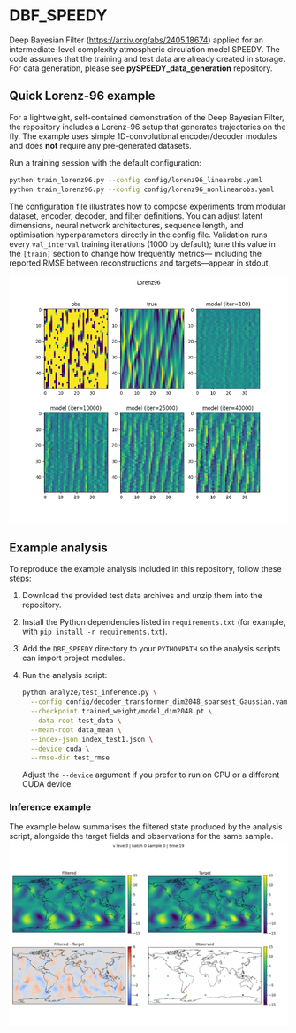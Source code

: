 # DBF_SPEEDY
Deep Bayesian Filter (https://arxiv.org/abs/2405.18674) applied for an intermediate-level complexity atmospheric circulation model SPEEDY. 
The code assumes that the training and test data are already created in storage. For data generation, please see **pySPEEDY_data_generation** repository.

## Quick Lorenz-96 example

For a lightweight, self-contained demonstration of the Deep Bayesian Filter, the repository includes a Lorenz-96 setup that generates trajectories on the fly. The example uses simple 1D-convolutional encoder/decoder modules and does **not** require any pre-generated datasets.

Run a training session with the default configuration:

```bash
python train_lorenz96.py --config config/lorenz96_linearobs.yaml
python train_lorenz96.py --config config/lorenz96_nonlinearobs.yaml
```

The configuration file illustrates how to compose experiments from modular dataset, encoder, decoder, and filter definitions. You can adjust latent dimensions, neural network architectures, sequence length, and optimisation hyperparameters directly in the config file. Validation runs every `val_interval` training iterations (1000 by default); tune this value in the `[train]` section to change how frequently metrics— including the reported RMSE between reconstructions and targets—appear in stdout.

![Inference example](example_Lorenz.png)

## Example analysis

To reproduce the example analysis included in this repository, follow these steps:

1. Download the provided test data archives and unzip them into the repository.
2. Install the Python dependencies listed in `requirements.txt` (for example, with `pip install -r requirements.txt`).
3. Add the `DBF_SPEEDY` directory to your `PYTHONPATH` so the analysis scripts can import project modules.
4. Run the analysis script:

   ```bash
   python analyze/test_inference.py \
     --config config/decoder_transformer_dim2048_sparsest_Gaussian.yaml \
     --checkpoint trained_weight/model_dim2048.pt \
     --data-root test_data \
     --mean-root data_mean \
     --index-json index_test1.json \
     --device cuda \
     --rmse-dir test_rmse
   ```

   Adjust the `--device` argument if you prefer to run on CPU or a different CUDA device.

### Inference example

The example below summarises the filtered state produced by the analysis script, alongside the target fields and observations for the same sample.
![Inference example](v_level3_batch0000_sample0000_time19.png)
